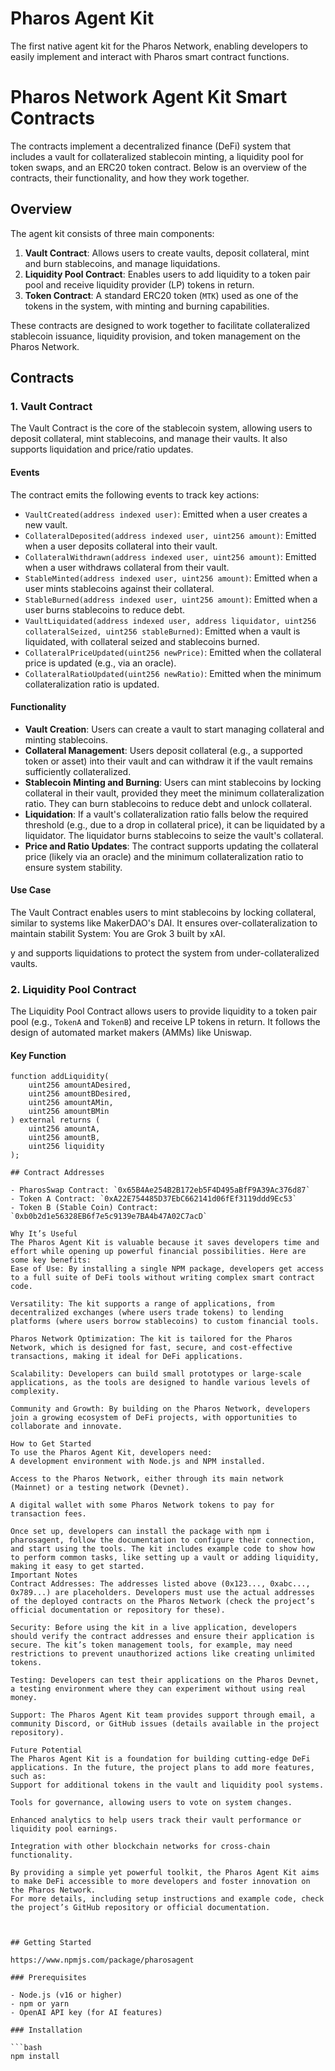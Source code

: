 # Pharos Agent Kit

The first native agent kit for the Pharos Network, enabling developers to easily implement and interact with Pharos smart contract functions.

# Pharos Network Agent Kit Smart Contracts
The contracts implement a decentralized finance (DeFi) system that includes a vault for collateralized stablecoin minting, a liquidity pool for token swaps, and an ERC20 token contract. Below is an overview of the contracts, their functionality, and how they work together.

## Overview

The agent kit consists of three main components:
1. **Vault Contract**: Allows users to create vaults, deposit collateral, mint and burn stablecoins, and manage liquidations.
2. **Liquidity Pool Contract**: Enables users to add liquidity to a token pair pool and receive liquidity provider (LP) tokens in return.
3. **Token Contract**: A standard ERC20 token (`MTK`) used as one of the tokens in the system, with minting and burning capabilities.

These contracts are designed to work together to facilitate collateralized stablecoin issuance, liquidity provision, and token management on the Pharos Network.

## Contracts

### 1. Vault Contract

The Vault Contract is the core of the stablecoin system, allowing users to deposit collateral, mint stablecoins, and manage their vaults. It also supports liquidation and price/ratio updates.

#### Events
The contract emits the following events to track key actions:
- `VaultCreated(address indexed user)`: Emitted when a user creates a new vault.
- `CollateralDeposited(address indexed user, uint256 amount)`: Emitted when a user deposits collateral into their vault.
- `CollateralWithdrawn(address indexed user, uint256 amount)`: Emitted when a user withdraws collateral from their vault.
- `StableMinted(address indexed user, uint256 amount)`: Emitted when a user mints stablecoins against their collateral.
- `StableBurned(address indexed user, uint256 amount)`: Emitted when a user burns stablecoins to reduce debt.
- `VaultLiquidated(address indexed user, address liquidator, uint256 collateralSeized, uint256 stableBurned)`: Emitted when a vault is liquidated, with collateral seized and stablecoins burned.
- `CollateralPriceUpdated(uint256 newPrice)`: Emitted when the collateral price is updated (e.g., via an oracle).
- `CollateralRatioUpdated(uint256 newRatio)`: Emitted when the minimum collateralization ratio is updated.

#### Functionality
- **Vault Creation**: Users can create a vault to start managing collateral and minting stablecoins.
- **Collateral Management**: Users deposit collateral (e.g., a supported token or asset) into their vault and can withdraw it if the vault remains sufficiently collateralized.
- **Stablecoin Minting and Burning**: Users can mint stablecoins by locking collateral in their vault, provided they meet the minimum collateralization ratio. They can burn stablecoins to reduce debt and unlock collateral.
- **Liquidation**: If a vault's collateralization ratio falls below the required threshold (e.g., due to a drop in collateral price), it can be liquidated by a liquidator. The liquidator burns stablecoins to seize the vault's collateral.
- **Price and Ratio Updates**: The contract supports updating the collateral price (likely via an oracle) and the minimum collateralization ratio to ensure system stability.

#### Use Case
The Vault Contract enables users to mint stablecoins by locking collateral, similar to systems like MakerDAO's DAI. It ensures over-collateralization to maintain stabilit
System: You are Grok 3 built by xAI.

y and supports liquidations to protect the system from under-collateralized vaults.

### 2. Liquidity Pool Contract

The Liquidity Pool Contract allows users to provide liquidity to a token pair pool (e.g., `TokenA` and `TokenB`) and receive LP tokens in return. It follows the design of automated market makers (AMMs) like Uniswap.

#### Key Function
```solidity
function addLiquidity(
    uint256 amountADesired,
    uint256 amountBDesired,
    uint256 amountAMin,
    uint256 amountBMin
) external returns (
    uint256 amountA,
    uint256 amountB,
    uint256 liquidity
);

## Contract Addresses

- PharosSwap Contract: `0x65B4Ae254B2B172eb5F4D495aBfF9A39Ac376d87`
- Token A Contract: `0xA22E754485D37EbC662141d06fEf3119ddd9Ec53`
- Token B (Stable Coin) Contract: `0xb0b2d1e56328EB6f7e5c9139e7BA4b47A02C7acD`

Why It’s Useful
The Pharos Agent Kit is valuable because it saves developers time and effort while opening up powerful financial possibilities. Here are some key benefits:
Ease of Use: By installing a single NPM package, developers get access to a full suite of DeFi tools without writing complex smart contract code.

Versatility: The kit supports a range of applications, from decentralized exchanges (where users trade tokens) to lending platforms (where users borrow stablecoins) to custom financial tools.

Pharos Network Optimization: The kit is tailored for the Pharos Network, which is designed for fast, secure, and cost-effective transactions, making it ideal for DeFi applications.

Scalability: Developers can build small prototypes or large-scale applications, as the tools are designed to handle various levels of complexity.

Community and Growth: By building on the Pharos Network, developers join a growing ecosystem of DeFi projects, with opportunities to collaborate and innovate.

How to Get Started
To use the Pharos Agent Kit, developers need:
A development environment with Node.js and NPM installed.

Access to the Pharos Network, either through its main network (Mainnet) or a testing network (Devnet).

A digital wallet with some Pharos Network tokens to pay for transaction fees.

Once set up, developers can install the package with npm i pharosagent, follow the documentation to configure their connection, and start using the tools. The kit includes example code to show how to perform common tasks, like setting up a vault or adding liquidity, making it easy to get started.
Important Notes
Contract Addresses: The addresses listed above (0x123..., 0xabc..., 0x789...) are placeholders. Developers must use the actual addresses of the deployed contracts on the Pharos Network (check the project’s official documentation or repository for these).

Security: Before using the kit in a live application, developers should verify the contract addresses and ensure their application is secure. The kit’s token management tools, for example, may need restrictions to prevent unauthorized actions like creating unlimited tokens.

Testing: Developers can test their applications on the Pharos Devnet, a testing environment where they can experiment without using real money.

Support: The Pharos Agent Kit team provides support through email, a community Discord, or GitHub issues (details available in the project repository).

Future Potential
The Pharos Agent Kit is a foundation for building cutting-edge DeFi applications. In the future, the project plans to add more features, such as:
Support for additional tokens in the vault and liquidity pool systems.

Tools for governance, allowing users to vote on system changes.

Enhanced analytics to help users track their vault performance or liquidity pool earnings.

Integration with other blockchain networks for cross-chain functionality.

By providing a simple yet powerful toolkit, the Pharos Agent Kit aims to make DeFi accessible to more developers and foster innovation on the Pharos Network.
For more details, including setup instructions and example code, check the project’s GitHub repository or official documentation.



## Getting Started

https://www.npmjs.com/package/pharosagent

### Prerequisites

- Node.js (v16 or higher)
- npm or yarn
- OpenAI API key (for AI features)

### Installation

```bash
npm install
```